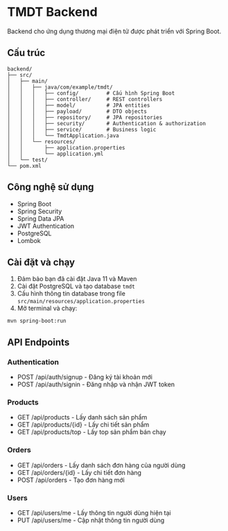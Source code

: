 # TMDT Backend

Backend cho ứng dụng thương mại điện tử được phát triển với Spring Boot.

## Cấu trúc

```
backend/
├── src/
│   ├── main/
│   │   ├── java/com/example/tmdt/
│   │   │   ├── config/         # Cấu hình Spring Boot
│   │   │   ├── controller/     # REST controllers
│   │   │   ├── model/          # JPA entities
│   │   │   ├── payload/        # DTO objects
│   │   │   ├── repository/     # JPA repositories
│   │   │   ├── security/       # Authentication & authorization
│   │   │   ├── service/        # Business logic
│   │   │   └── TmdtApplication.java
│   │   └── resources/
│   │       ├── application.properties
│   │       └── application.yml
│   └── test/
└── pom.xml
```

## Công nghệ sử dụng

- Spring Boot
- Spring Security
- Spring Data JPA
- JWT Authentication
- PostgreSQL
- Lombok

## Cài đặt và chạy

1. Đảm bảo bạn đã cài đặt Java 11 và Maven
2. Cài đặt PostgreSQL và tạo database `tmdt`
3. Cấu hình thông tin database trong file `src/main/resources/application.properties`
4. Mở terminal và chạy:

```
mvn spring-boot:run
```

## API Endpoints

### Authentication
- POST /api/auth/signup - Đăng ký tài khoản mới
- POST /api/auth/signin - Đăng nhập và nhận JWT token

### Products
- GET /api/products - Lấy danh sách sản phẩm
- GET /api/products/{id} - Lấy chi tiết sản phẩm
- GET /api/products/top - Lấy top sản phẩm bán chạy

### Orders
- GET /api/orders - Lấy danh sách đơn hàng của người dùng
- GET /api/orders/{id} - Lấy chi tiết đơn hàng
- POST /api/orders - Tạo đơn hàng mới

### Users
- GET /api/users/me - Lấy thông tin người dùng hiện tại
- PUT /api/users/me - Cập nhật thông tin người dùng 